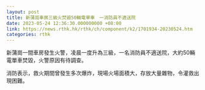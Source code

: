 ```yaml
---
layout: post
title: 新蒲崗車房三級火焚毀50輛電單車　一消防員不適送院
date: 2023-05-24 12:36:30.000000000 +08:00
link: https://news.rthk.hk/rthk/ch/component/k2/1701934-20230524.htm
categories: rthk
---
```


新蒲崗一間車房發生火警，凌晨一度升為三級，一名消防員不適送院，大約50輛電單車焚毀，火警原因有待調查。

消防表示，救火期間曾發生多次爆炸，現場火場面積大，存放大量雜物，令灌救出現困難。
